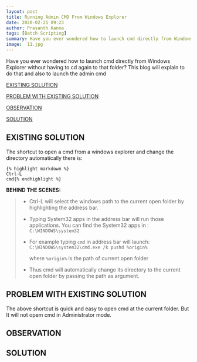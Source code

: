 ```yaml
---
layout: post
title: Running Admin CMD From Windows Explorer
date: 2020-02-21 09:23
author: Prasanth Kanna
tags: [Batch Scripting]
summary: Have you ever wondered how to launch cmd directly from Windows Explorer without having to cd again to that folder? This blog will explain to do that and also to launch the admin cmd
image:  11.jpg
---
```


Have you ever wondered how to launch cmd directly from Windows Explorer without having to cd again to that folder? This blog will explain to do that and also to launch the admin cmd

[EXISTING SOLUTION](#existing-solution)

[PROBLEM WITH EXISTING SOLUTION](#problem-with-existing-solution)

[OBSERVATION](#observation)

[SOLUTION](#solution)

## EXISTING SOLUTION

The shortcut to open a cmd from a windows explorer and change the directory automatically there is:

    {% highlight markdown %}
    Ctrl-L
    cmd{% endhighlight %}

**BEHIND THE SCENES:**

> * Ctrl-L will select the windows path to the current open folder by highlighting the address bar.
> * Typing System32 apps in the address bar will run those applications. You can find the System32 apps in :
        `C:\WINDOWS\system32`
>
> * For example typing `cmd` in address bar will launch:
        `C:\WINDOWS\system32\cmd.exe /k pushd %origin%`
>
>   where `%origin%` is the path of current open folder
> * Thus cmd will automatically change its directory to the current open folder by passing the path as argument.

## PROBLEM WITH EXISTING SOLUTION

The above shortcut is quick and easy to open cmd at the current folder. But It will not opem cmd in Administrator mode.

## OBSERVATION



## SOLUTION
